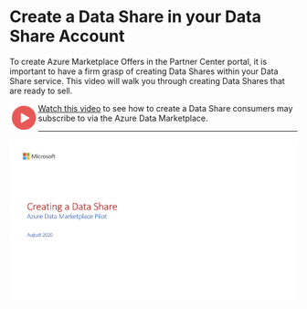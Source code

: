 # Create a Data Share in your Data Share Account

To create Azure Marketplace Offers in the Partner Center portal, it is important to have a firm grasp of creating Data Shares within your Data Share service. This video will walk you through creating Data Shares that are ready to sell. 

<a href="https://youtu.be/G-Azquhf5_k"><img src="./images/Video.png" width="50" style="float:left;" target="_blank"></a>

[Watch this video](https://youtu.be/G-Azquhf5_k) to see how to create a Data Share consumers may subscribe to via the Azure Data Marketplace.

---

<a href="https://youtu.be/G-Azquhf5_k"><img src="./images/03.png" style="display:inline;" target="_blank"></a>



